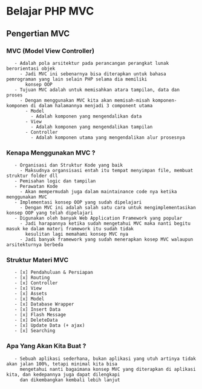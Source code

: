# Belajar PHP MVC

## Pengertian MVC 
   ### MVC (Model View Controller)
       - Adalah pola arsitektur pada perancangan perangkat lunak berorientasi objek
         - Jadi MVC ini sebenarnya bisa diterapkan untuk bahasa pemrograman yang lain selain PHP selama dia memiliki
           konsep OOP
       - Tujuan MVC adalah untuk memisahkan atara tampilan, data dan proses
         - Dengan menggunakan MVC kita akan memisah-misah komponen-komponen di dalam halamannya menjadi 3 component utama
           - Model
             - Adalah komponen yang mengendalikan data
           - View
             - Adalah komponen yang mengendalikan tampilan
           - Controller
             - Adalah komponen utama yang mengendalikan alur prosesnya
   ### Kenapa Menggunakan MVC ?
       - Organisasi dan Struktur Kode yang baik
         - Maksudnya organsisasi entah itu tempat menyimpan file, membuat struktur folder dll
       - Pemisahan logic dan tampilan
       - Perawatan Kode
         - Akan mempermudah juga dalam maintainance code nya ketika menggunakan MVC
       - Implementasi konsep OOP yang sudah dipelajari
         - Dengan MVC ini adalah salah satu cara untuk mengimplementasikan konsep OOP yang telah dipelajari
       - Digunakan oleh banyak Web Application Framework yang popular
         - Jadi harapannya ketika sudah mengetahui MVC maka nanti begitu masuk ke dalam materi framework itu sudah tidak
           kesulitan lagi memahami konsep MVC nya
         - Jadi banyak framework yang sudah menerapkan kosep MVC walaupun arsitekturnya berbeda
   ### Struktur Materi MVC
       - [x] Pendahuluan & Persiapan
       - [x] Routing
       - [x] Controller
       - [x] View
       - [x] Assets
       - [x] Model
       - [x] Database Wrapper
       - [x] Insert Data
       - [x] Flash Message
       - [x] DeleteData
       - [x] Update Data (+ ajax)
       - [x] Searching
   ### Apa Yang Akan Kita Buat ?
       - Sebuah aplikasi sederhana, bukan aplikasi yang utuh artinya tidak akan jalan 100%, tetapi minimal kita bisa 
         mengetahui nanti bagaimana konsep MVC yang diterapkan di aplikasi kita, dan kedepannya juga dapat dilengkapi
         dan dikembangkan kembali lebih lanjut 
